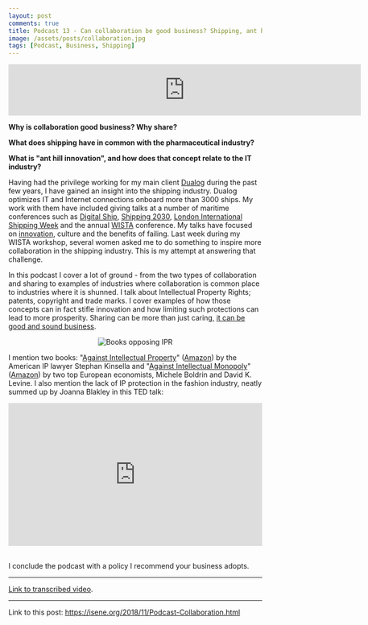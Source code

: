 ```yaml
---
layout: post
comments: true
title: Podcast 13 - Can collaboration be good business? Shipping, ant hills and the crazy fashion industry
image: /assets/posts/collaboration.jpg
tags: [Podcast, Business, Shipping]
---
```

<iframe src="https://anchor.fm/isene/embed/episodes/Episode-13-3920---Can-collaboration-be-good-business-e2h8u8" height="102px" width="700px" frameborder="0" scrolling="no"></iframe>

<b>Why is collaboration good business? Why share?</b>

<b>What does shipping have in common with the pharmaceutical industry?</b>

<b>What is "ant hill innovation", and how does that concept relate to the IT industry?</b>

Having had the privilege working for my main client [Dualog](http://dualog.com) during the past few years, I have gained an insight into the shipping industry. Dualog optimizes IT and Internet connections onboard more than 3000 ships. My work with them have included giving talks at a number of maritime conferences such as [Digital Ship](https://thedigitalship.com/), [Shipping 2030](https://maritime.knect365.com/), [London International Shipping Week](https://londoninternationalshippingweek.com/) and the annual [WISTA](https://www.wista.net/) conference. My talks have focused on [innovation](https://knect365.com/shipping/article/699c3527-ab2e-4a57-a962-40478e280c15/collaboration-the-key-to-digitalisation-innovation), culture and the benefits of failing. Last week during my WISTA workshop, several women asked me to do something to inspire more collaboration in the shipping industry. This is my attempt at answering that challenge.

In this podcast I cover a lot of ground - from the two types of collaboration and sharing to examples of industries where collaboration is common place to industries where it is shunned. I talk about Intellectual Property Rights; patents, copyright and trade marks. I cover examples of how those concepts can in fact stifle innovation and how limiting such protections can lead to more prosperity. Sharing can be more than just caring, [it can be good and sound business](https://www.tesla.com/blog/all-our-patent-are-belong-you?redirect=no).

<center><img src="https://isene.org/assets/posts/aipm.jpg" alt="Books opposing IPR" /></center>

I mention two books: "[Against Intellectual Property](https://mises.org/library/against-intellectual-property-0)" ([Amazon](https://www.amazon.com/Against-Intellectual-Property-Stephan-Kinsella-ebook/dp/B004HO5IQG?keywords=Stephan+Kinsella&qid=1540819834&sr=8-1)) by the American IP lawyer Stephan Kinsella and "[Against Intellectual Monopoly](http://www.dklevine.com/general/intellectual/against.htm)" ([Amazon](https://www.amazon.com/Against-Intellectual-Monopoly-Michele-Boldrin-ebook/dp/B001E9731A?keywords=against+intellectual+monopoly&qid=1540819953&sr=8-1-fkmrnull)) by two top European economists, Michele Boldrin and David K. Levine. I also mention the lack of IP protection in the fashion industry, neatly summed up by Joanna Blakley in this TED talk:

<center><div style="max-width:854px"><div style="position:relative;height:0;padding-bottom:56.25%"><iframe src="https://embed.ted.com/talks/lang/en/johanna_blakley_lessons_from_fashion_s_free_culture" width="854" height="480" style="position:absolute;left:0;top:0;width:100%;height:100%" frameborder="0" scrolling="no" allowfullscreen></iframe></div></div></center><br />

I conclude the podcast with a policy I recommend your business adopts.

---
[Link to transcribed video](https://youtu.be/6YzLWSkatGo).

---
Link to this post: <https://isene.org/2018/11/Podcast-Collaboration.html>
